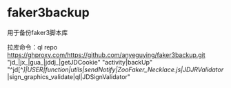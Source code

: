 # faker3backup
用于备份faker3脚本库

拉库命令：ql repo https://ghproxy.com/https://github.com/anyeguying/faker3backup.git "jd_|jx_|gua_|jddj_|getJDCookie" "activity|backUp" "^jd[^_]|USER|function|utils|sendNotify|ZooFaker_Necklace.js|JDJRValidator_|sign_graphics_validate|ql|JDSignValidator"
